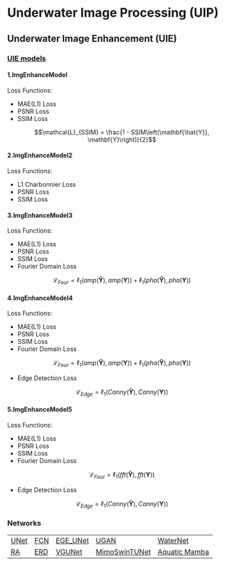 # Underwater Image Processing (UIP)

## Underwater Image Enhancement (UIE)

### [UIE models](./models/img_enhance_model.py)

#### 1.ImgEnhanceModel

Loss Functions:
- MAE(L1) Loss
- PSNR Loss
- SSIM Loss
    ```math
    \mathcal{L}_{SSIM} = \frac{1 - SSIM\left(\mathbf{\hat{Y}}, \mathbf{Y}\right)}{2}
    ```

#### 2.ImgEnhanceModel2

Loss Functions:
- L1 Charbonnier Loss
- PSNR Loss
- SSIM Loss

#### 3.ImgEnhanceModel3

Loss Functions:
- MAE(L1) Loss
- PSNR Loss
- SSIM Loss
- Fourier Domain Loss
    ```math
    \mathcal{L}_{Four} = {\ell}_{1}(amp(\mathbf{\hat{Y}}), amp(\mathbf{Y})) + {\ell}_{1}(pha(\mathbf{\hat{Y}}), pha(\mathbf{Y}))
    ```


#### 4.ImgEnhanceModel4

Loss Functions:
- MAE(L1) Loss
- PSNR Loss
- SSIM Loss
- Fourier Domain Loss
    ```math
    \mathcal{L}_{Four} = {\ell}_{1}(amp(\mathbf{\hat{Y}}), amp(\mathbf{Y})) + {\ell}_{1}(pha(\mathbf{\hat{Y}}), pha(\mathbf{Y}))
    ```
- Edge Detection Loss
    ```math
    \mathcal{L}_{Edge} = {\ell}_{1}(Canny(\mathbf{\hat{Y}}), Canny(\mathbf{Y}))
    ```

#### 5.ImgEnhanceModel5

Loss Functions:
- MAE(L1) Loss
- PSNR Loss
- SSIM Loss
- Fourier Domain Loss
    ```math
    \mathcal{L}_{Four} = {\ell}_{1}(fft(\mathbf{\hat{Y}}), fft(\mathbf{Y}))
    ```
- Edge Detection Loss
    ```math
    \mathcal{L}_{Edge} = {\ell}_{1}(Canny(\mathbf{\hat{Y}}), Canny(\mathbf{Y}))
    ```

### Networks
<table>
<tr>
    <td><a href="./networks/unet/">UNet</a></td>
    <td><a href="./networks/fcn/">FCN</a></td>
    <td><a href="./networks/ege_unet/">EGE_UNet</a></td>
    <td><a href="./networks/ugan/">UGAN</a></td>
    <td><a href="./networks/waternet/">WaterNet</a></td>
</tr>
<tr>
    <td><a href="./networks/ra_net/">RA</a></td>
    <td><a href="./networks/erd/">ERD</a></td>
    <td><a href="./networks/vg_unet/">VGUNet</a></td>
    <td><a href="./networks/mimo_swinT_unet/">MimoSwinTUNet</a></td>
    <td><a href="./networks/aquatic_mamba/">Aquatic Mamba</a></td>
</tr>
</table>